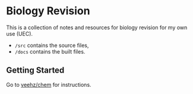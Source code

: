 # Biology Revision

This is a collection of notes and resources for biology revision for my own use (UEC).

- `/src` contains the source files,
- `/docs` contains the built files.

## Getting Started

Go to [veehz/chem](https://github.com/veehz/chem) for instructions.

